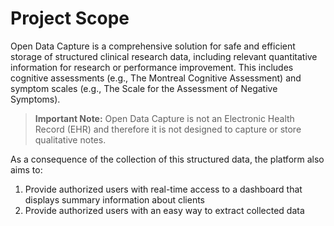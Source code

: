 # Project Scope

Open Data Capture is a comprehensive solution for safe and efficient storage of structured clinical research data, including relevant quantitative information for research or performance improvement. This includes cognitive assessments (e.g., The Montreal Cognitive Assessment) and symptom scales (e.g., The Scale for the Assessment of Negative Symptoms).

> **Important Note:** Open Data Capture is not an Electronic Health Record (EHR) and therefore it is not designed to capture or store qualitative notes.

As a consequence of the collection of this structured data, the platform also aims to:

1. Provide authorized users with real-time access to a dashboard that displays summary information about clients
2. Provide authorized users with an easy way to extract collected data
